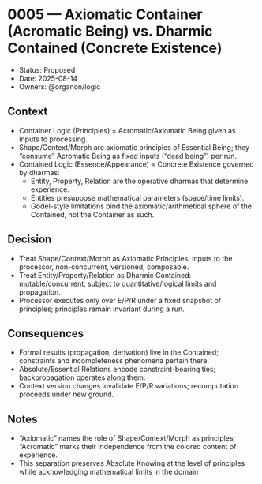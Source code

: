 # 0005 — Axiomatic Container (Acromatic Being) vs. Dharmic Contained (Concrete Existence)

- Status: Proposed
- Date: 2025-08-14
- Owners: @organon/logic

## Context
- Container Logic (Principles) = Acromatic/Axiomatic Being given as inputs to processing.
- Shape/Context/Morph are axiomatic principles of Essential Being; they “consume” Acromatic Being as fixed inputs (“dead being”) per run.
- Contained Logic (Essence/Appearance) = Concrete Existence governed by dharmas:
  - Entity, Property, Relation are the operative dharmas that determine experience.
  - Entities presuppose mathematical parameters (space/time limits).
  - Gödel-style limitations bind the axiomatic/arithmetical sphere of the Contained, not the Container as such.

## Decision
- Treat Shape/Context/Morph as Axiomatic Principles: inputs to the processor, non-concurrent, versioned, composable.
- Treat Entity/Property/Relation as Dharmic Contained: mutable/concurrent, subject to quantitative/logical limits and propagation.
- Processor executes only over E/P/R under a fixed snapshot of principles; principles remain invariant during a run.

## Consequences
- Formal results (propagation, derivation) live in the Contained; constraints and incompleteness phenomena pertain there.
- Absolute/Essential Relations encode constraint-bearing ties; backpropagation operates along them.
- Context version changes invalidate E/P/R variations; recomputation proceeds under new ground.

## Notes
- “Axiomatic” names the role of Shape/Context/Morph as principles; “Acromatic” marks their independence from the colored content of experience.
- This separation preserves Absolute Knowing at the level of principles while acknowledging mathematical limits in the domain
